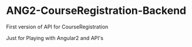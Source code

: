 # ANG2-CourseRegistration-Backend
First version of API for CourseRegistration

Just for Playing with Angular2 and API's
